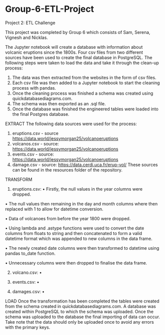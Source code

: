 # Group-6-ETL-Project

Project 2: ETL Challenge

This project was completed by Group 6 which consists of Sam, Serena, Vignesh and Nicklas.

The Jupyter notebook will create a database with information about volcanic eruptions since the 1800s.
Four csv files from two different sources have been used to create the final database in PostgreSQL.
The following steps were taken to load the data and take it through the clean-up process:
1.	The data was then extracted from the websites in the form of csv files.
2.	Each csv file was then added to a Jupyter notebook to start the cleaning process with pandas.
3.	Once the cleaning process was finished a schema was created using quickdatabasediagrams.com.
4.	The schema was then exported as an .sql file.
5.	Once the database was finished the engineered tables were loaded into the final Postgres database.

EXTRACT
The following data sources were used for the process:
1.	eruptions.csv - source https://data.world/jessymorgan25/volcanoeruptions
2.	volcanos.csv - source: https://data.world/jessymorgan25/volcanoeruptions
3.	events.csv - source: https://data.world/jessymorgan25/volcanoeruptions
4.	damage.csv - source: https://data.cerdi.uca.fr/erup-vol/
These sources can be found in the resources folder of the repository.


TRANSFORM
1.	eruptions.csv:
•	Firstly, the null values in the year columns were dropped.

•	The null values then remaining in the day and month columns where then replaced with 1 to allow for datetime conversion.

•	Data of volcanoes from before the year 1800 were dropped.

•	Using lambda and .astype functions were used to convert the date columns from floats to string and then concatenated to form a valid datetime format which was appended to new columns in the data frame.

•	The newly created date columns were then transformed to datetime using pandas to_date function.

•	Unnecessary columns were then dropped to finalise the data frame.

2.	volcano.csv:
•	

3.	events.csv:
•	

4.	damages.csv:
•	

LOAD
Once the transformation has been completed the tables were created from the schema created in quickdatabasediagrams.com.
A database was created within PostgreSQL to which the schema was uploaded.
Once the schema was uploaded to the database the final importing of data can occur. Take note that the data should only be uploaded once to avoid any errors with the primary keys.
